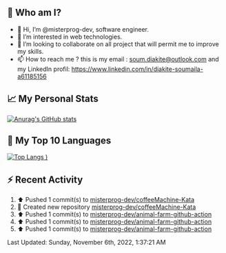 ## **🔎 Who am I?**
- 👋 Hi, I’m @misterprog-dev, software engineer.
- 👀 I’m interested in web technologies.
- 💞️ I’m looking to collaborate on all project that will permit me to improve my skills.
- 📫 How to reach me ? this is my email : soum.diakite@outlook.com and my LinkedIn profil: https://www.linkedin.com/in/diakite-soumaila-a61185156


## **📈 My Personal Stats**
[![Anurag's GitHub stats](https://github-readme-stats.vercel.app/api?username=misterprog-dev&count_private=true&show_icons=true)](https://github.com/anuraghazra/github-readme-stats)

## **📣 My Top 10 Languages**
[![Top Langs](https://github-readme-stats.vercel.app/api/top-langs/?username=misterprog-dev&langs_count=10&layout=compact&hide=html,css&hide_title=true&&&show_icons=true)
)](https://github.com/anuraghazra/github-readme-stats)

## **⚡ Recent Activity**
<!--RECENT_ACTIVITY:start-->
1. ⬆️ Pushed 1 commit(s) to [misterprog-dev/coffeeMachine-Kata](https://github.com/misterprog-dev/coffeeMachine-Kata)
2. 📔 Created new repository [misterprog-dev/coffeeMachine-Kata](https://github.com/misterprog-dev/coffeeMachine-Kata)
3. ⬆️ Pushed 1 commit(s) to [misterprog-dev/animal-farm-github-action](https://github.com/misterprog-dev/animal-farm-github-action)
4. ⬆️ Pushed 1 commit(s) to [misterprog-dev/animal-farm-github-action](https://github.com/misterprog-dev/animal-farm-github-action)
5. ⬆️ Pushed 1 commit(s) to [misterprog-dev/animal-farm-github-action](https://github.com/misterprog-dev/animal-farm-github-action)
<!--RECENT_ACTIVITY:end-->
<!--RECENT_ACTIVITY:last_update-->
Last Updated: Sunday, November 6th, 2022, 1:37:21 AM
<!--RECENT_ACTIVITY:last_update_end-->

<!---
misterprog-dev/misterprog-dev is a ✨ special ✨ repository because its `README.md` (this file) appears on your GitHub profile.
You can click the Preview link to take a look at your changes.
--->


